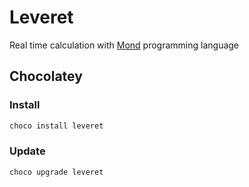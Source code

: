 # Leveret

Real time calculation with [Mond](https://github.com/Rohansi/Mond) programming language

## Chocolatey

### Install

```bat
choco install leveret
```

### Update

```bat
choco upgrade leveret
```
